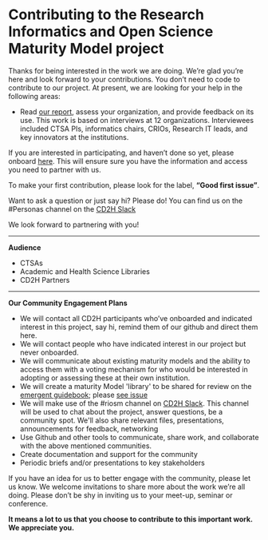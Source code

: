  # Contributing to the Research Informatics and Open Science Maturity Model project # 

Thanks for being interested in the work we are doing. We’re glad you’re here and look forward to your contributions. You don’t need to code to contribute to our project. At present, we are looking for your help in the following areas:
 
* Read [our report](http://bit.ly/RIOSM_pdf), assess your organization, and provide feedback on its use.  This work is based on interviews at 12 organizations. Interviewees included CTSA PIs, informatics chairs, CRIOs, Research IT leads, and key innovators at the institutions.

If you are interested in participating, and haven’t done so yet, please onboard 
[here](http://bit.ly/cd2h-onboarding-form). This will ensure sure you have the information and access you need to partner with us. 

To make your first contribution, please look for the label, **“Good first issue”**.  

Want to ask a question or just say hi? Please do! You can find us on the #Personas channel on the 
[CD2H Slack](https://cd2h.slack.com/messages)

We look forward to partnering with you!

______________
**Audience**
* CTSAs
* Academic and Health Science Libraries
* CD2H Partners

______________
**Our Community Engagement Plans**

* We will contact all CD2H participants who’ve onboarded and indicated interest in this project, say hi, remind them of our github and direct them here. 
* We will contact people who have indicated interest in our project but never onboarded. 
* We will communicate about existing maturity models and the ability to access them with a voting mechanism for who would be interested in adopting or assessing these at their own institution.
* We will create a maturity Model 'library' to be shared for review on the [emergent guidebook](https://reusable-data-best-practices.readthedocs.io/en/latest); please [see issue](https://github.com/data2health/maturity-model/issues/27)
* We will make use of the #riosm channel on [CD2H Slack](https://cd2h.slack.com). This channel will be used to chat about the project, answer questions, be a community spot. We'll also share relevant files, presentations, announcements for feedback, networking 
* Use Github and other tools to communicate, share work, and collaborate with the above mentioned communities.
* Create documentation and support for the community
* Periodic briefs and/or presentations to key stakeholders

If you have an idea for us to better engage with the community, please let us know. We welcome invitations to share more about the work we’re all doing. Please don’t be shy in inviting us to your meet-up, seminar or conference.

**It means a lot to us that you choose to contribute to this important work. We appreciate you.**

